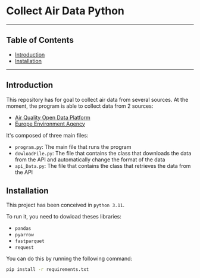 # Collect Air Data Python

---
## Table of Contents
- [Introduction](#Introduction)
- [Installation](#Installation)

---
## Introduction

This repository has for goal to collect air data from several sources. At the moment, the program is able to collect data from 2 sources:
- [Air Quality Open Data Platform](https://aqicn.org/data-platform/covid19/ro/)
- [Europe Environment Agency](https://www.eea.europa.eu/en/datahub/datahubitem-view/778ef9f5-6293-4846-badd-56a29c70880d)


It's composed of three main files:
- `program.py`: The main file that runs the program
- `dowloadFile.py`: The file that contains the class that downloads the data from the API and automatically change the format of the data
- `api_Data.py`: The file that contains the class that retrieves the data from the API


## Installation

This project has been conceived in `python 3.11`. 

To run it, you need to dowload theses libraries:

- `pandas`
- `pyarrow`
- `fastparquet`
- `request`

You can do this by running the following command:

```bash
pip install -r requirements.txt
```